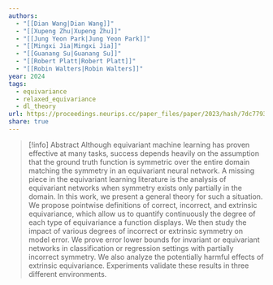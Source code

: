 ```yaml
---
authors:
  - "[[Dian Wang|Dian Wang]]"
  - "[[Xupeng Zhu|Xupeng Zhu]]"
  - "[[Jung Yeon Park|Jung Yeon Park]]"
  - "[[Mingxi Jia|Mingxi Jia]]"
  - "[[Guanang Su|Guanang Su]]"
  - "[[Robert Platt|Robert Platt]]"
  - "[[Robin Walters|Robin Walters]]"
year: 2024
tags:
  - equivariance
  - relaxed_equivariance
  - dl_theory
url: https://proceedings.neurips.cc/paper_files/paper/2023/hash/7dc7793c89b93887e126a86f22ef63c6-Abstract-Conference.html
share: true
---
```

> [!info] Abstract
> Although equivariant machine learning has proven effective at many tasks, success depends heavily on the assumption that the ground truth function is symmetric over the entire domain matching the symmetry in an equivariant neural network. A missing piece in the equivariant learning literature is the analysis of equivariant networks when symmetry exists only partially in the domain. In this work, we present a general theory for such a situation. We propose pointwise definitions of correct, incorrect, and extrinsic equivariance, which allow us to quantify continuously the degree of each type of equivariance a function displays. We then study the impact of various degrees of incorrect or extrinsic symmetry on model error. We prove error lower bounds for invariant or equivariant networks in classification or regression settings with partially incorrect symmetry. We also analyze the potentially harmful effects of extrinsic equivariance. Experiments validate these results in three different environments.

